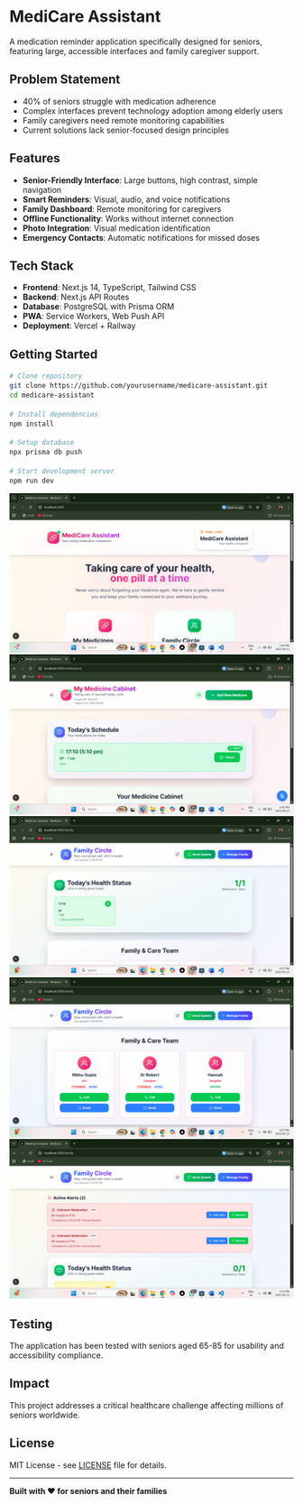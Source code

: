 # MediCare Assistant 

A medication reminder application specifically designed for seniors, featuring large, accessible interfaces and family caregiver support.

## Problem Statement

- 40% of seniors struggle with medication adherence
- Complex interfaces prevent technology adoption among elderly users  
- Family caregivers need remote monitoring capabilities
- Current solutions lack senior-focused design principles

## Features

- **Senior-Friendly Interface**: Large buttons, high contrast, simple navigation
- **Smart Reminders**: Visual, audio, and voice notifications
- **Family Dashboard**: Remote monitoring for caregivers
- **Offline Functionality**: Works without internet connection
- **Photo Integration**: Visual medication identification
- **Emergency Contacts**: Automatic notifications for missed doses

## Tech Stack

- **Frontend**: Next.js 14, TypeScript, Tailwind CSS
- **Backend**: Next.js API Routes
- **Database**: PostgreSQL with Prisma ORM
- **PWA**: Service Workers, Web Push API
- **Deployment**: Vercel + Railway

## Getting Started

```bash
# Clone repository
git clone https://github.com/yourusername/medicare-assistant.git
cd medicare-assistant

# Install dependencies
npm install

# Setup database
npx prisma db push

# Start development server
npm run dev
```

![alt text](./public/Screenshot%201.png)
![alt text](./public/Screenshot%202.png)
![alt text](./public/Screenshot%203.png)
![alt text](./public/Screenshot%204.png)
![alt text](./public/Screenshot%205.png)


## Testing

The application has been tested with seniors aged 65-85 for usability and accessibility compliance.

## Impact

This project addresses a critical healthcare challenge affecting millions of seniors worldwide.

## License

MIT License - see [LICENSE](LICENSE) file for details.

---

**Built with ❤️ for seniors and their families**